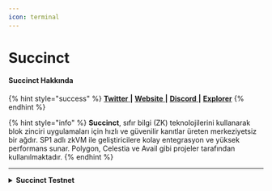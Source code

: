 ```yaml
---
icon: terminal
---
```


# Succinct

#### Succinct **Hakkında**

{% hint style="success" %}
[**Twitter** ](https://x.com/SuccinctLabs)**|** [**Website** ](https://testnet.succinct.xyz/)**|** [**Discord** ](https://discord.gg/succinctlabs)**|** [**Explorer**](https://testnet.succinct.xyz/explorer)
{% endhint %}

{% hint style="info" %}
​**Succinct**, sıfır bilgi (ZK) teknolojilerini kullanarak blok zinciri uygulamaları için hızlı ve güvenilir kanıtlar üreten merkeziyetsiz bir ağdır. SP1 adlı zkVM ile geliştiricilere kolay entegrasyon ve yüksek performans sunar. Polygon, Celestia ve Avail gibi projeler tarafından kullanılmaktadır.
{% endhint %}

***

<details>

<summary><strong>Succinct Testnet</strong></summary>

**Succinct**, testnetini başlattı! Ancak katılım oldukça zor, çünkü proje ekibi tester sayısını sınırladı. Şu an için sadece **20.000 kullanıcı** testnete erişim sağlayabiliyor. Yeni testnet slotları eklendiğinde haberdar olmak için **X/Discord duyurularını takip edin** ve kodu ilk bulanlardan biri olmaya çalışın.

#### **Nasıl Katılabilirsiniz?**

1. [**Web sitesi**](https://testnet.succinct.xyz/dashboard)**ne gidin, cüzdanınızı ve Twitter/X hesabınızı bağlayın, kodu girin ve 10 USDC yatırın.**\
   ![](../.gitbook/assets/11.png)
2. **"Games" sekmesini açarak mevcut tüm oyunları oynayın.** Oynadıkça yıldız kazanırsınız. Ne kadar çok yıldız toplarsanız, o kadar iyi!\
   ![](../.gitbook/assets/2.png)
3. **Kazandığınız yıldızları "Claim Stars" sekmesinden talep edin.**![](../.gitbook/assets/3.png)
4. **İlerlemenizi liderlik tablosundan takip edin.**\
   ![](<../.gitbook/assets/4 (1).png>)

</details>

